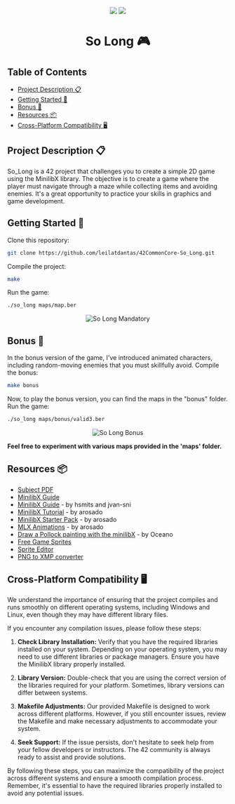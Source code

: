 <p align="center">
 <img src=https://img.shields.io/github/last-commit/leilatdantas/42CommonCore-So_Long?style=plastic&logo=github&labelColor=%23a667d6 /> 
<img src="https://img.shields.io/badge/125_%2F_100_%E2%98%86-success?style=plastic" />
</p>

<h1 align="center">So Long 🎮</h1>

## Table of Contents
- [Project Description 📋](#desc)
- [Getting Started 🚀](#start)
- [Bonus 🎁](#bonus)
- [Resources 📦](#resources)
- [Cross-Platform Compatibility 🖥️](#compatibility)

<a name="desc"></a>
## Project Description 📋
So_Long is a 42 project that challenges you to create a simple 2D game using the MinilibX library. The objective is to create a game where the player must navigate through a maze while collecting items and avoiding enemies. It's a great opportunity to practice your skills in graphics and game development.

<a name="start"></a>
## Getting Started 🚀
Clone this repository:
```bash
git clone https://github.com/leilatdantas/42CommonCore-So_Long.git
```
Compile the project: 
```bash
make
```
Run the game:
```bash
./so_long maps/map.ber
```
<p align="center">
  <img src="https://media.giphy.com/media/tVQLCJtAhfcdix64Yz/giphy.gif" alt="So Long Mandatory">
</p>

<a name="bonus"></a>
## Bonus 🎁
In the bonus version of the game, I've introduced animated characters, including random-moving enemies that you must skillfully avoid.
Compile the bonus: 
```bash
make bonus
```
Now, to play the bonus version, you can find the maps in the "bonus" folder.
Run the game:
```bash
./so_long maps/bonus/valid3.ber
```

<p align="center">
  <img src="https://media.giphy.com/media/v1.Y2lkPTc5MGI3NjExaDUzaXc4cWVjbGV5amI2ZnN4aXFieHkxZGxyczdzaHRlaHMyYjZ2ZSZlcD12MV9pbnRlcm5hbF9naWZfYnlfaWQmY3Q9Zw/LEF41VQ8XJWxrKbCsl/giphy.gif" alt="So Long Bonus">
</p>

**Feel free to experiment with various maps provided in the 'maps' folder.**

<a name="resources"></a>
## Resources 📦
- [Subject PDF](en.subject.pdf)
- [MinilibX Guide](https://qst0.github.io/ft_libgfx/man_mlx.html) 
- [MinilibX Guide](https://harm-smits.github.io/42docs/libs/minilibx) - by hsmits and jvan-sni
- [MinilibX Tutorial](https://pulgamecanica.herokuapp.com/posts/minilibx-tutorial) - by arosado
- [MinilibX Starter Pack](https://pulgamecanica.herokuapp.com/posts/mlx-starter-pack) - by arosado
- [MLX Animations](https://pulgamecanica.herokuapp.com/posts/mlx-animations) - by arosado
- [Draw a Pollock painting with the minilibX](https://www.youtube.com/watch?v=9eAPbNUQD1Y) - by Oceano
- [Free Game Sprites](https://itch.io/game-assets/new-and-popular/free/tag-sprites)
- [Sprite Editor](https://ezgif.com/sprite-cutter)
- [PNG to XMP converter](https://anyconv.com/png-to-xpm-converter/)

<a name="compatibility"></a>
## Cross-Platform Compatibility 🖥️ 
We understand the importance of ensuring that the project compiles and runs smoothly on different operating systems, including Windows and Linux, even though they may have different library files.

If you encounter any compilation issues, please follow these steps:

1. **Check Library Installation:** Verify that you have the required libraries installed on your system. Depending on your operating system, you may need to use different libraries or package managers. Ensure you have the MinilibX library properly installed.

2. **Library Version:** Double-check that you are using the correct version of the libraries required for your platform. Sometimes, library versions can differ between systems.

3. **Makefile Adjustments:** Our provided Makefile is designed to work across different platforms. However, if you still encounter issues, review the Makefile and make necessary adjustments to accommodate your system.

4. **Seek Support:** If the issue persists, don't hesitate to seek help from your fellow developers or instructors. The 42 community is always ready to assist and provide solutions.

By following these steps, you can maximize the compatibility of the project across different systems and ensure a smooth compilation process. Remember, it's essential to have the required libraries properly installed to avoid any potential issues.
